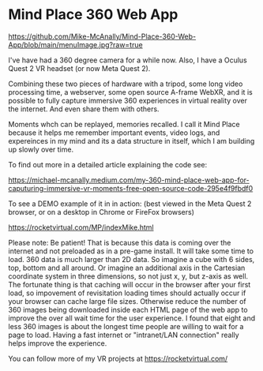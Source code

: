 # Mind Place 360 Web App

https://github.com/Mike-McAnally/Mind-Place-360-Web-App/blob/main/menuImage.jpg?raw=true

I've have had a 360 degree camera for a while now. Also, I have a Oculus Quest 2 VR headset (or now Meta Quest 2).

Combining these two pieces of hardware with a tripod, some long video processing time, a webserver, some open source A-frame WebXR, and it is possible to fully capture immersive 360 experiences in virtual reality over the internet. And even share them with others.

Moments whch can be replayed, memories recalled. I call it Mind Place because it helps me remember important events, video logs, and expereinces in my mind and its a data structure in itself, which I am building up slowly over time.

To find out more in a detailed article explaining the code see:

https://michael-mcanally.medium.com/my-360-mind-place-web-app-for-caputuring-immersive-vr-moments-free-open-source-code-295e4f9fbdf0

To see a DEMO example of it in in action:  (best viewed in the Meta Quest 2 browser, or on a desktop in Chrome or FireFox browsers)

https://rocketvirtual.com/MP/indexMike.html

Please note: Be patient! That is because this data is coming over the internet and not preloaded as in a pre-game install. It will take some time to load. 360 data is much larger than 2D data. So imagine a cube with 6 sides, top, bottom and all around. Or imagine an additional axis in the Cartesian coordinate system in three dimensions, so not just x, y, but z-axis as well. The fortunate thing is that caching will occur in the browser after your first load, so impovement of revisitation loading times should actually occur if your browser can cache large file sizes. Otherwise reduce the number of 360 images being downloaded inside each HTML page of the web app to improve the over all wait time for the user experience. I found that eight and less 360 images is about the longest time people are willing to wait for a page to load. Having a fast internet or "intranet/LAN connection" really helps improve the experience.

You can follow more of my VR projects at https://rocketvirtual.com/
